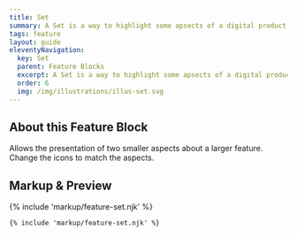 ```yaml
---
title: Set
summary: A Set is a way to highlight some apsects of a digital product. 
tags: feature
layout: guide
eleventyNavigation:
  key: Set
  parent: Feature Blocks
  excerpt: A Set is a way to highlight some apsects of a digital product.
  order: 6
  img: /img/illustrations/illus-set.svg
---
```


## About this Feature Block

Allows the presentation of two smaller aspects about a larger feature. Change the icons to match the aspects.

## Markup & Preview

{% include 'markup/feature-set.njk' %}

``` html
{% include 'markup/feature-set.njk' %}
```
